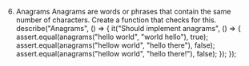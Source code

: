 6. Anagrams
Anagrams are words or phrases that contain the same number of characters. Create a function that checks for this.
describe("Anagrams", () => {
 it("Should implement anagrams", () => {
  assert.equal(anagrams("hello world", "world hello"), true);
  assert.equal(anagrams("hellow world", "hello there"), false);
  assert.equal(anagrams("hellow world", "hello there!"), false);
 });
});
